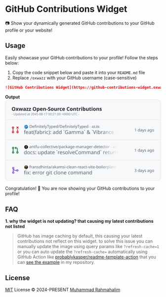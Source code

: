 # GitHub Contributions Widget

[Latest Version]: https://img.shields.io/crates/v/package_manager_detector_rs.svg

[crates.io]: https://crates.io/crates/package_manager_detector_rs

[Rustc Version]: https://img.shields.io/badge/rustc-1.56+-lightgray.svg

[rustc]: https://blog.rust-lang.org/2021/10/21/Rust-1.56.0.html

📷 Show your dynamically generated GitHub contributions to your GitHub profile or your website!

## Usage

Easily showcase your GitHub contributions to your profile! Follow the steps below:

1. Copy the code snippet below and paste it into your `README.md` file
2. Replace `/oxwazz` with your GitHub username (case-sensitive)

```markdown
![GitHub Contributions Widget](https://github-contributions-widget.oxwazz.com/oxwazz)
```

**Output** <br/>
![GitHub Contributions Widget](./assets/snapshot/v0.1.1.svg)

Congratulation! 🎉 You are now showing your GitHub contributions to your profile!

## FAQ

**1. why the widget is not updating? that causing my latest contributions not listed**

> GitHub has image caching by default, this causing your latest contributions not reflect on this widget.
> to solve this issue you can manually update the image using query params like `?refresh-cache=1`
> or you can auto update the `?refresh-cache=` automatically using GitHub Action
> like [probablykasper/readme-template-action](https://github.com/probablykasper/readme-template-action)
> that you can [see the example](https://github.com/oxwazz/oxwazz) in my repository.

## License

[MIT](./LICENSE) License © 2024-PRESENT [Muhammad Rahmahalim](https://github.com/oxwazz)